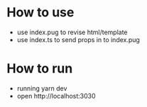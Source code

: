 # How to use
- use index.pug to revise html/template
- use index.ts to send props in to index.pug

# How to run
- running yarn dev
- open http://localhost:3030

